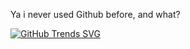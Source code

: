 Ya i never used Github before, and what?

[![GitHub Trends SVG](https://api.githubtrends.io/Kopydy/svg/avgupta456/langs)](https://githubtrends.io)


